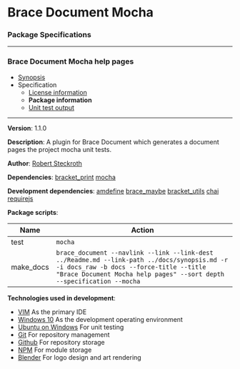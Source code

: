 # Brace Document Mocha
### Package Specifications

----

### Brace Document Mocha help pages
* [Synopsis](https://github.com/restarian/brace_document_mocha/blob/master/docs/synopsis.md)
* Specification
  * [License information](https://github.com/restarian/brace_document_mocha/blob/master/docs/specification/license_information.md)
  * **Package information**
  * [Unit test output](https://github.com/restarian/brace_document_mocha/blob/master/docs/specification/unit_test_output.md)
----

**Version**: 1.1.0

**Description**: A plugin for Brace Document which generates a document pages the project mocha unit tests.

**Author**: [Robert Steckroth](mailto:RobertSteckroth@gmail.com)

**Dependencies**: [bracket_print](https://npmjs.org/package/bracket_print) [mocha](https://npmjs.org/package/mocha)

**Development dependencies**: [amdefine](https://npmjs.org/package/amdefine) [brace_maybe](https://npmjs.org/package/brace_maybe) [bracket_utils](https://npmjs.org/package/bracket_utils) [chai](https://npmjs.org/package/chai) [requirejs](https://npmjs.org/package/requirejs)

**Package scripts**:

| Name | Action |
| ---- | ------ |
 | test | ```mocha``` |
 | make_docs | ```brace_document --navlink --link --link-dest ../Readme.md --link-path ../docs/synopsis.md -r -i docs_raw -b docs --force-title --title "Brace Document Mocha help pages" --sort depth --specification --mocha``` |

**Technologies used in development**:
  * [VIM](https://www.vim.org) As the primary IDE
  * [Windows 10](https://www.microsoft.com/en-us/software-download/windows10) As the development operating environment
  * [Ubuntu on Windows](https://www.microsoft.com/en-us/store/p/ubuntu/9nblggh4msv6) For unit testing
  * [Git](https://git-scm.com) For repository management
  * [Github](https://github.com) For repository storage
  * [NPM](https://npmjs.org) For module storage
  * [Blender](https://blender.org) For logo design and art rendering